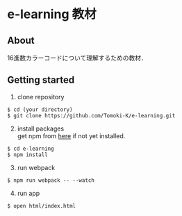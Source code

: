 # e-learning 教材

## About
16進数カラーコードについて理解するための教材．

## Getting started
1. clone repository
```
$ cd (your directory)
$ git clone https://github.com/Tomoki-K/e-learning.git
```

2. install packages  
get npm from [here](https://nodejs.org/dist/v6.11.5/node-v6.11.5.pkg) if not yet installed.
```
$ cd e-learning
$ npm install
```

3. run webpack
```
$ npm run webpack -- --watch
```

4. run app
```
$ open html/index.html
```
